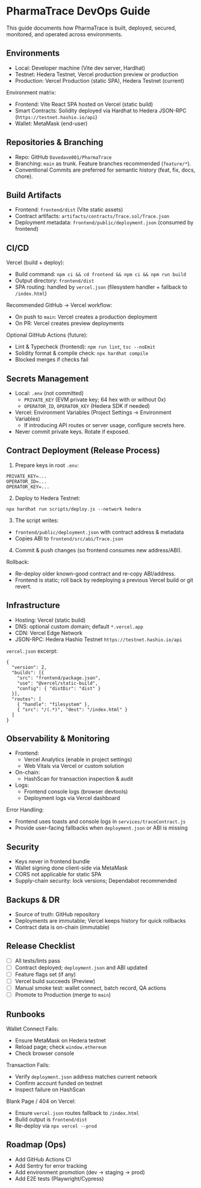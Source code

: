 # PharmaTrace DevOps Guide

This guide documents how PharmaTrace is built, deployed, secured, monitored, and operated across environments.

## Environments

- Local: Developer machine (Vite dev server, Hardhat)
- Testnet: Hedera Testnet, Vercel production preview or production
- Production: Vercel Production (static SPA), Hedera Testnet (current)

Environment matrix:
- Frontend: Vite React SPA hosted on Vercel (static build)
- Smart Contracts: Solidity deployed via Hardhat to Hedera JSON-RPC (`https://testnet.hashio.io/api`)
- Wallet: MetaMask (end-user)

## Repositories & Branching

- Repo: GitHub `Davedave001/PharmaTrace`
- Branching: `main` as trunk. Feature branches recommended (`feature/*`).
- Conventional Commits are preferred for semantic history (feat, fix, docs, chore).

## Build Artifacts

- Frontend: `frontend/dist` (Vite static assets)
- Contract artifacts: `artifacts/contracts/Trace.sol/Trace.json`
- Deployment metadata: `frontend/public/deployment.json` (consumed by frontend)

## CI/CD

Vercel (build + deploy):
- Build command: `npm ci && cd frontend && npm ci && npm run build`
- Output directory: `frontend/dist`
- SPA routing: handled by `vercel.json` (filesystem handler + fallback to `/index.html`)

Recommended GitHub → Vercel workflow:
- On push to `main`: Vercel creates a production deployment
- On PR: Vercel creates preview deployments

Optional GitHub Actions (future):
- Lint & Typecheck (frontend): `npm run lint`, `tsc --noEmit`
- Solidity format & compile check: `npx hardhat compile`
- Blocked merges if checks fail

## Secrets Management

- Local: `.env` (not committed)
  - `PRIVATE_KEY` (EVM private key; 64 hex with or without 0x)
  - `OPERATOR_ID`, `OPERATOR_KEY` (Hedera SDK if needed)
- Vercel: Environment Variables (Project Settings → Environment Variables)
  - If introducing API routes or server usage, configure secrets here.
- Never commit private keys. Rotate if exposed.

## Contract Deployment (Release Process)

1) Prepare keys in root `.env`:
```
PRIVATE_KEY=...
OPERATOR_ID=...
OPERATOR_KEY=...
```
2) Deploy to Hedera Testnet:
```
npx hardhat run scripts/deploy.js --network hedera
```
3) The script writes:
- `frontend/public/deployment.json` with contract address & metadata
- Copies ABI to `frontend/src/abi/Trace.json`
4) Commit & push changes (so frontend consumes new address/ABI).

Rollback:
- Re-deploy older known-good contract and re-copy ABI/address.
- Frontend is static; roll back by redeploying a previous Vercel build or git revert.

## Infrastructure

- Hosting: Vercel (static build)
- DNS: optional custom domain; default `*.vercel.app`
- CDN: Vercel Edge Network
- JSON-RPC: Hedera Hashio Testnet `https://testnet.hashio.io/api`

`vercel.json` excerpt:
```
{
  "version": 2,
  "builds": [{
    "src": "frontend/package.json",
    "use": "@vercel/static-build",
    "config": { "distDir": "dist" }
  }],
  "routes": [
    { "handle": "filesystem" },
    { "src": "/(.*)", "dest": "/index.html" }
  ]
}
```

## Observability & Monitoring

- Frontend:
  - Vercel Analytics (enable in project settings)
  - Web Vitals via Vercel or custom solution
- On-chain:
  - HashScan for transaction inspection & audit
- Logs:
  - Frontend console logs (browser devtools)
  - Deployment logs via Vercel dashboard

Error Handling:
- Frontend uses toasts and console logs in `services/traceContract.js`
- Provide user-facing fallbacks when `deployment.json` or ABI is missing

## Security

- Keys never in frontend bundle
- Wallet signing done client-side via MetaMask
- CORS not applicable for static SPA
- Supply-chain security: lock versions; Dependabot recommended

## Backups & DR

- Source of truth: GitHub repository
- Deployments are immutable; Vercel keeps history for quick rollbacks
- Contract data is on-chain (immutable)

## Release Checklist

- [ ] All tests/lints pass
- [ ] Contract deployed; `deployment.json` and ABI updated
- [ ] Feature flags set (if any)
- [ ] Vercel build succeeds (Preview)
- [ ] Manual smoke test: wallet connect, batch record, QA actions
- [ ] Promote to Production (merge to `main`)

## Runbooks

Wallet Connect Fails:
- Ensure MetaMask on Hedera testnet
- Reload page; check `window.ethereum`
- Check browser console

Transaction Fails:
- Verify `deployment.json` address matches current network
- Confirm account funded on testnet
- Inspect failure on HashScan

Blank Page / 404 on Vercel:
- Ensure `vercel.json` routes fallback to `/index.html`
- Build output is `frontend/dist`
- Re-deploy via `npx vercel --prod`

## Roadmap (Ops)

- Add GitHub Actions CI
- Add Sentry for error tracking
- Add environment promotion (dev → staging → prod)
- Add E2E tests (Playwright/Cypress)
